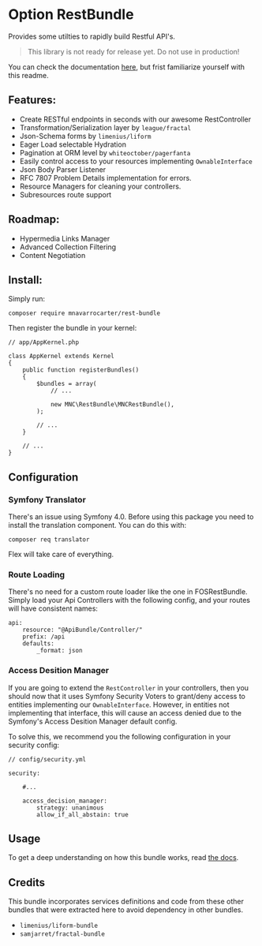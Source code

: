 Option RestBundle
==============
Provides some utilties to rapidly build Restful API's.

> This library is not ready for release yet. Do not use in production!

You can check the documentation [here](/src/Resources/docs/0.intro.md), but frist
familiarize yourself with this readme.

## Features:
- Create RESTful endpoints in seconds with our awesome RestController
- Transformation/Serialization layer by `league/fractal`
- Json-Schema forms by `limenius/liform`
- Eager Load selectable Hydration
- Pagination at ORM level by `whiteoctober/pagerfanta`
- Easily control access to your resources implementing `OwnableInterface`
- Json Body Parser Listener
- RFC 7807 Problem Details implementation for errors.
- Resource Managers for cleaning your controllers.
- Subresources route support

## Roadmap:
- Hypermedia Links Manager
- Advanced Collection Filtering
- Content Negotiation

## Install:

Simply run:

    composer require mnavarrocarter/rest-bundle
   
Then register the bundle in your kernel:

    // app/AppKernel.php
    
    class AppKernel extends Kernel
    {
        public function registerBundles()
        {
            $bundles = array(
                // ...
    
                new MNC\RestBundle\MNCRestBundle(),
            );
    
            // ...
        }
    
        // ...
    } 

## Configuration

### Symfony Translator
There's an issue using Symfony 4.0. Before using this package you need to install the translation
component. You can do this with:

    composer req translator

Flex will take care of everything.

### Route Loading
There's no need for a custom route loader like the one in FOSRestBundle. Simply load your
Api Controllers with the following config, and your routes will have consistent names:

    api:
        resource: "@ApiBundle/Controller/"
        prefix: /api
        defaults:
            _format: json

### Access Desition Manager
If you are going to extend the `RestController` in your controllers, then you should
now that it uses Symfony Security Voters to grant/deny access to entities implementing our
`OwnableInterface`. However, in entities not implementing that interface, this will
cause an access denied due to the Symfony's Access Desition Manager default config.

To solve this, we recommend you the following configuration in your security config:

    // config/security.yml
    
    security:
        
        #...
        
        access_decision_manager:
            strategy: unanimous
            allow_if_all_abstain: true

## Usage
To get a deep understanding on how this bundle works, read [the docs](/src/Resources/docs/0.intro.md).

## Credits
This bundle incorporates services definitions and code from these other bundles that
were extracted here to avoid dependency in other bundles.
- `limenius/liform-bundle`
- `samjarret/fractal-bundle`
